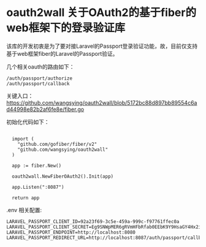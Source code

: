 # oauth2wall 关于OAuth2的基于fiber的web框架下的登录验证库

该库的开发初衷是为了要对接Laravel的Passport登录验证功能，故，目前仅支持基于web框架fiber的Laravel的Passport验证。

几个相关oauth的路由如下：
```
/auth/passport/authorize
/auth/passport/callback
```

关键入口：
https://github.com/wangsying/oauth2wall/blob/5172bc88d897bb89554c6ad44998e82b2af6fe8e/fiber.go

初始化代码如下：

```

  import (
    "github.com/gofiber/fiber/v2"
    "github.com/wangsying/oauth2wall"
  )

  app := fiber.New()
  
  oauth2wall.NewFiberOAuth2().Init(app)

  app.Listen(":8087")

  return app
 ```
 
 .env 相关配置:
 
 ```
LARAVEL_PASSPORT_CLIENT_ID=92a23f69-3c5e-459a-999c-f97761ffec0a
LARAVEL_PASSPORT_CLIENT_SECRET=Eg9SNWpMER6gRVmHFbRfab0EEbK9Y9HsaGY4Hx2i
LARAVEL_PASSPORT_ENDPOINT=http://localhost:8080
LARAVEL_PASSPORT_REDIRECT_URL=http://localhost:8087/auth/passport/callback
```
